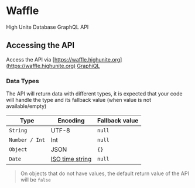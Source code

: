 # Waffle

High Unite Database GraphQL API

## Accessing the API

Access the API via [https://waffle.highunite.org](https://waffle.highunite.org)
[GraphiQL](https://waffle.highunite.org/graphiql)

### Data Types

The API will return data with different types, it is expected that your code will handle the type and its fallback value (when value is not available/empty)

| Type           | Encoding                                                                                                             | Fallback value |
| -------------- | -------------------------------------------------------------------------------------------------------------------- | -------------- |
| `String`       | UTF-8                                                                                                                | `null`         |
| `Number / Int` | Int                                                                                                                  | `null`         |
| `Object`       | JSON                                                                                                                 | `{}`           |
| `Date`         | [ISO time string](https://developer.mozilla.org/en-US/docs/Web/JavaScript/Reference/Global_Objects/Date/toISOString) | `null`         |

> On objects that do not have values, the default return value of the API will be `false`
